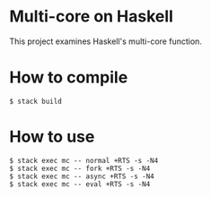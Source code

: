 # Multi-core on Haskell

This project examines Haskell's multi-core function.

# How to compile

```
$ stack build
```

# How to use

```
$ stack exec mc -- normal +RTS -s -N4
$ stack exec mc -- fork +RTS -s -N4
$ stack exec mc -- async +RTS -s -N4
$ stack exec mc -- eval +RTS -s -N4
```

